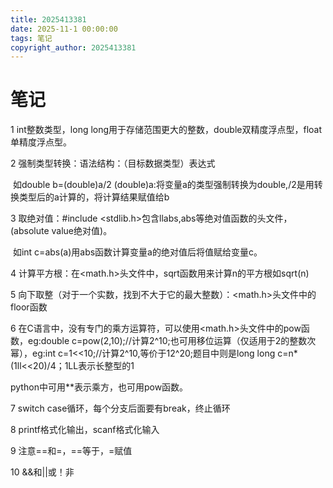 ```yaml
---
title: 2025413381
date: 2025-11-1 00:00:00
tags: 笔记
copyright_author: 2025413381
---
```



# 笔记

1 int整数类型，long long用于存储范围更大的整数，double双精度浮点型，float单精度浮点型。

2 强制类型转换：语法结构：（目标数据类型）表达式

​                           如double b=(double)a/2     (double)a:将变量a的类型强制转换为double,/2是用转换类型后的a计算的，将计算结果赋值给b

3 取绝对值：#include <stdlib.h>包含llabs,abs等绝对值函数的头文件，(absolute value绝对值)。

​                  如int c=abs(a)用abs函数计算变量a的绝对值后将值赋给变量c。

4 计算平方根：在<math.h>头文件中，sqrt函数用来计算n的平方根如sqrt(n)

5 向下取整（对于一个实数，找到不大于它的最大整数）：<math.h>头文件中的floor函数

6 在C语言中，没有专门的乘方运算符，可以使用<math.h>头文件中的pow函数，eg:double c=pow(2,10);//计算2^10;也可用移位运算（仅适用于2的整数次幂），eg:int c=1<<10;//计算2^10,等价于12^20;题目中则是long long c=n*(1ll<<20)/4；1LL表示长整型的1

python中可用**表示乘方，也可用pow函数。

7 switch case循环，每个分支后面要有break，终止循环

8 printf格式化输出，scanf格式化输入

9 注意==和=，==等于，=赋值

10 &&和||或！非



